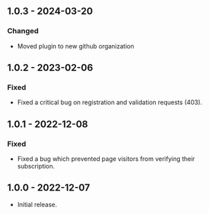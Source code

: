 ## 1.0.3 - 2024-03-20

### Changed
- Moved plugin to new github organization

## 1.0.2 - 2023-02-06

### Fixed
- Fixed a critical bug on registration and validation requests (403).

## 1.0.1 - 2022-12-08

### Fixed
- Fixed a bug which prevented page visitors from verifying their subscription.

## 1.0.0 - 2022-12-07

- Initial release.